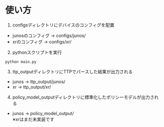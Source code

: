 # 使い方

1. configsディレクトリにデバイスのコンフィグを配置
- junosのコンフィグ -> configs/junos/
- xrのコンフィグ -> configs/xr/

2. pythonスクリプトを実行

```
python main.py
```

3. ttp_outputディレクトリにTTPでパースした結果が出力される
- junos -> ttp_output/junos/
- xr -> ttp_output/xr/

4. policy_model_outputディレクトリに標準化したポリシーモデルが出力される
- junos -> policy_model_output/  
※xrはまだ未実装です
